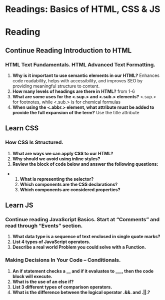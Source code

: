 <h1>Readings: Basics of HTML, CSS & JS</h1>

# Reading
## Continue Reading Introduction to HTML
### HTML Text Fundamentals. HTML Advanced Text Formatting.
1. **Why is it important to use semantic elements in our HTML?** Enhances code readability, helps with accessibility, and improves SEO by providing meaningful structure to content.
2. **How many levels of headings are there in HTML?** from 1-6
3. **What are some uses for the <.sup.> and <.sub.> elements?** <.sup.> for footnotes, while <.sub.> is for chemical formulas
4. **When using the <.abbr.> element, what attribute must be added to provide the full expansion of the term?** Use the title attribute

## Learn CSS
### How CSS Is Structured.
1. **What are ways we can apply CSS to our HTML?**
2. **Why should we avoid using inline styles?**
3. **Review the block of code below and answer the following questions:**
* 1. **What is representing the selector?**
  2. **Which components are the CSS declarations?**
  3. **Which components are considered properties?**
  
## Learn JS
### Continue reading JavaScript Basics. Start at “Comments” and read through “Events” section.
1. **What data type is a sequence of text enclosed in single quote marks?**
2. **List 4 types of JavaScript operators.**
3. **Describe a real world Problem you could solve with a Function.**
### Making Decisions In Your Code – Conditionals.
1. **An if statement checks a __ and if it evaluates to ___, then the code block will execute.**
2. **What is the use of an else if?**
3. **List 3 different types of comparison operators.**
4. **What is the difference between the logical operator .&&. and .||.?**
